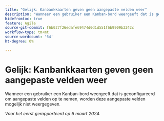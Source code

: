 ```yaml
---
title: "Gelijk: Kanbankkaarten geven geen aangepaste velden weer"
description: "Wanneer een gebruiker een Kanban-bord weergeeft dat is geconfigureerd om aangepaste velden op te nemen, worden deze aangepaste velden mogelijk niet weergegeven."
hidefromtoc: true
feature: Agile
source-git-commit: f6b027f26edafe69474d0d1d551f6b9909b3342c
workflow-type: tm+mt
source-wordcount: '64'
ht-degree: 0%

---
```



# Gelijk: Kanbankkaarten geven geen aangepaste velden weer

Wanneer een gebruiker een Kanban-bord weergeeft dat is geconfigureerd om aangepaste velden op te nemen, worden deze aangepaste velden mogelijk niet weergegeven.

_Voor het eerst gerapporteerd op 6 maart 2024._

